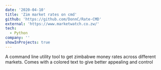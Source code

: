 ```yaml
---
date: '2020-04-10'
title: 'Zim market rates on cmd'
github: 'https://github.com/DonnC/Rate-CMD'
external: 'https://www.marketwatch.co.zw/'
tech:
  - Python
company: ''
showInProjects: true
---
```


A command line utility tool to get zimbabwe money rates across different markets. Comes with a colored text to give better appealing and control
